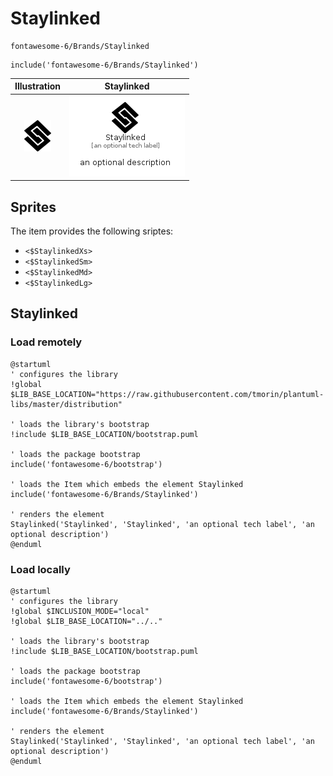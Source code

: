 # Staylinked


```text
fontawesome-6/Brands/Staylinked
```

```text
include('fontawesome-6/Brands/Staylinked')
```



| Illustration | Staylinked |
| :---: | :---: |
| ![illustration for Illustration](../../fontawesome-6/Brands/Staylinked.png) | ![illustration for Staylinked](../../fontawesome-6/Brands/Staylinked.Local.png) |



## Sprites
The item provides the following sriptes:

- `<$StaylinkedXs>`
- `<$StaylinkedSm>`
- `<$StaylinkedMd>`
- `<$StaylinkedLg>`





## Staylinked

### Load remotely
```plantuml
@startuml
' configures the library
!global $LIB_BASE_LOCATION="https://raw.githubusercontent.com/tmorin/plantuml-libs/master/distribution"

' loads the library's bootstrap
!include $LIB_BASE_LOCATION/bootstrap.puml

' loads the package bootstrap
include('fontawesome-6/bootstrap')

' loads the Item which embeds the element Staylinked
include('fontawesome-6/Brands/Staylinked')

' renders the element
Staylinked('Staylinked', 'Staylinked', 'an optional tech label', 'an optional description')
@enduml
```

### Load locally
```plantuml
@startuml
' configures the library
!global $INCLUSION_MODE="local"
!global $LIB_BASE_LOCATION="../.."

' loads the library's bootstrap
!include $LIB_BASE_LOCATION/bootstrap.puml

' loads the package bootstrap
include('fontawesome-6/bootstrap')

' loads the Item which embeds the element Staylinked
include('fontawesome-6/Brands/Staylinked')

' renders the element
Staylinked('Staylinked', 'Staylinked', 'an optional tech label', 'an optional description')
@enduml
```

